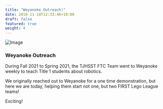 ```yaml
---
title: "Weyanoke Outreach!"
date: 2018-11-18T12:33:46+10:00
draft: false
featured: true
weight: 4
---
```

![Image](/images/illustrations/weyanoke1.jpg)

### Weyanoke Outreach

During Fall 2021 to Spring 2021, the TJHSST FTC Team went to Weyanoke weekly to teach Title 1 students about robotics. 

We originally reached out to Weyanoke for a one time demonstration, but here we are today, helping them start not one, but two FIRST Lego League teams!

Exciting!